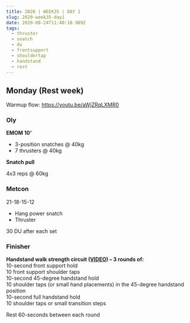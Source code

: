 ```yaml
---
title: 2020 | WEEK35 | DAY 1
slug: 2020-week35-day1
date: 2020-08-24T11:40:18.989Z
tags:
  - thruster
  - snatch
  - du
  - frontsupport
  - shouldertap
  - handstand
  - rest
---
```

## Monday (Rest week)

Warmup flow: <https://youtu.be/aWjZRqLXMR0>

### Oly

**EMOM 10'**

* 3-position snatches @ 40kg
* 7 thrusters @ 40kg

**Snatch pull**

4x3 reps @ 60kg

### Metcon

21-18-15-12

* Hang power snatch
* Thruster

30 DU after each set

### Finisher

**Handstand walk strength circuit ([VIDEO](https://vimeo.com/347671518/7af7097754)) – 3 rounds of:**\
10-second front support hold\
10 front support shoulder taps\
10-second 45-degree handstand hold\
10 shoulder taps (or small hand placements) in the 45-degree handstand position\
10-second full handstand hold\
10 shoulder taps or small transition steps

Rest 60-seconds between each round